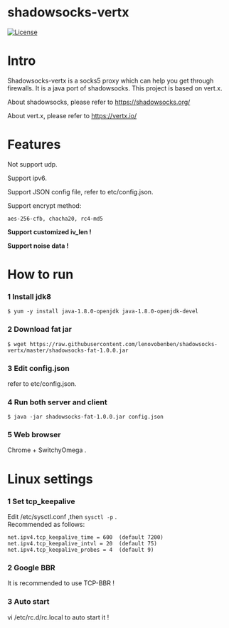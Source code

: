 shadowsocks-vertx
================

[![License](http://img.shields.io/:license-apache-blue.svg?style=flat-square)](http://www.apache.org/licenses/LICENSE-2.0.html)

Intro
===========

Shadowsocks-vertx is a socks5 proxy which can help you get through firewalls. It is a java port of shadowsocks. This project is based on vert.x.

About shadowsocks, please refer to https://shadowsocks.org/

About vert.x, please refer to https://vertx.io/

Features
===========

Not support udp.

Support ipv6.

Support JSON config file, refer to etc/config.json. 

Support encrypt method:

    aes-256-cfb, chacha20, rc4-md5


**Support customized iv_len !**

**Support noise data !**


How to run
===========

### 1 Install jdk8
```
$ yum -y install java-1.8.0-openjdk java-1.8.0-openjdk-devel
```

### 2 Download fat jar
```
$ wget https://raw.githubusercontent.com/lenovobenben/shadowsocks-vertx/master/shadowsocks-fat-1.0.0.jar
```

### 3 Edit config.json

refer to etc/config.json.

### 4 Run both server and client
```
$ java -jar shadowsocks-fat-1.0.0.jar config.json
```

### 5 Web browser

Chrome + SwitchyOmega .



Linux settings
===========

### 1 Set tcp_keepalive

Edit /etc/sysctl.conf ,then ```sysctl -p``` .  
Recommended as follows:

    net.ipv4.tcp_keepalive_time = 600  (default 7200)  
    net.ipv4.tcp_keepalive_intvl = 20  (default 75)  
    net.ipv4.tcp_keepalive_probes = 4  (default 9)
 

### 2 Google BBR
It is recommended to use TCP-BBR !

### 3 Auto start
vi /etc/rc.d/rc.local to auto start it !

